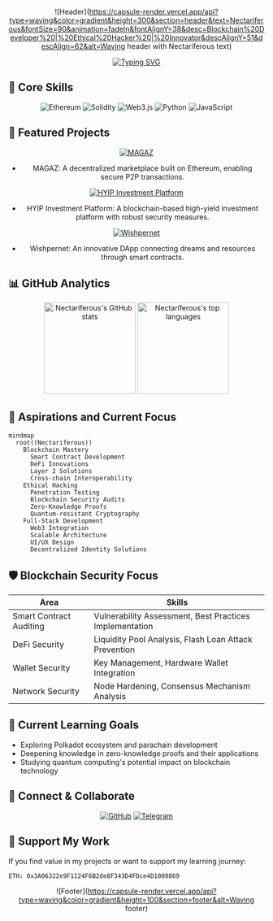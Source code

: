 <div align="center">

![Header](https://capsule-render.vercel.app/api?type=waving&color=gradient&height=300&section=header&text=Nectariferous&fontSize=90&animation=fadeIn&fontAlignY=38&desc=Blockchain%20Developer%20|%20Ethical%20Hacker%20|%20Innovator&descAlignY=51&descAlign=62&alt=Waving header with Nectariferous text)

[![Typing SVG](https://readme-typing-svg.herokuapp.com?font=Fira+Code&pause=1000&color=00F7C3&center=true&vCenter=true&width=435&lines=Exploring+the+Blockchain+Frontier;Securing+the+Digital+Realm;Innovating+for+the+Future)](https://git.io/typing-svg)

</div>

## 🧬 Core Skills
<div align="center">

![Ethereum](https://img.shields.io/badge/Ethereum-3C3C3D?style=for-the-badge&logo=Ethereum&logoColor=white)
![Solidity](https://img.shields.io/badge/Solidity-%23363636.svg?style=for-the-badge&logo=solidity&logoColor=white)
![Web3.js](https://img.shields.io/badge/web3.js-F16822?style=for-the-badge&logo=web3.js&logoColor=white)
![Python](https://img.shields.io/badge/python-3670A0?style=for-the-badge&logo=python&logoColor=ffdd54)
![JavaScript](https://img.shields.io/badge/javascript-%23323330.svg?style=for-the-badge&logo=javascript&logoColor=%23F7DF1E)

</div>

## 🚀 Featured Projects
<div align="center">

[![MAGAZ](https://github-readme-stats.vercel.app/api/pin/?username=nectariferous&repo=MAGAZ&theme=radical)](https://github.com/nectariferous/MAGAZ)
- MAGAZ: A decentralized marketplace built on Ethereum, enabling secure P2P transactions.

[![HYIP Investment Platform](https://github-readme-stats.vercel.app/api/pin/?username=nectariferous&repo=hyip-investment-platform&theme=radical)](https://github.com/nectariferous/hyip-investment-platform)
- HYIP Investment Platform: A blockchain-based high-yield investment platform with robust security measures.

[![Wishpernet](https://github-readme-stats.vercel.app/api/pin/?username=nectariferous&repo=Wishpernet&theme=radical)](https://github.com/nectariferous/Wishpernet)
- Wishpernet: An innovative DApp connecting dreams and resources through smart contracts.

</div>

## 📊 GitHub Analytics
<div align="center">
  <img height="180em" src="https://github-readme-stats.vercel.app/api?username=nectariferous&show_icons=true&theme=radical&include_all_commits=true&count_private=true" alt="Nectariferous's GitHub stats"/>
  <img height="180em" src="https://github-readme-stats.vercel.app/api/top-langs/?username=nectariferous&layout=compact&langs_count=8&theme=radical" alt="Nectariferous's top languages"/>
</div>

## 🌠 Aspirations and Current Focus
```mermaid
mindmap
  root((Nectariferous))
    Blockchain Mastery
      Smart Contract Development
      DeFi Innovations
      Layer 2 Solutions
      Cross-chain Interoperability
    Ethical Hacking
      Penetration Testing
      Blockchain Security Audits
      Zero-Knowledge Proofs
      Quantum-resistant Cryptography
    Full-Stack Development
      Web3 Integration
      Scalable Architecture
      UI/UX Design
      Decentralized Identity Solutions
```

## 🛡️ Blockchain Security Focus
| Area | Skills |
|------|--------|
| Smart Contract Auditing | Vulnerability Assessment, Best Practices Implementation |
| DeFi Security | Liquidity Pool Analysis, Flash Loan Attack Prevention |
| Wallet Security | Key Management, Hardware Wallet Integration |
| Network Security | Node Hardening, Consensus Mechanism Analysis |

## 🌱 Current Learning Goals
- Exploring Polkadot ecosystem and parachain development
- Deepening knowledge in zero-knowledge proofs and their applications
- Studying quantum computing's potential impact on blockchain technology

## 🤝 Connect & Collaborate
<div align="center">

[![GitHub](https://img.shields.io/badge/github-%23121011.svg?style=for-the-badge&logo=github&logoColor=white)](https://github.com/nectariferous)
[![Telegram](https://img.shields.io/badge/Telegram-2CA5E0?style=for-the-badge&logo=telegram&logoColor=white)](https://t.me/nectariferous)

</div>

## 💖 Support My Work
If you find value in my projects or want to support my learning journey:
```
ETH: 0x3A06322e9F1124F6B2de8F343D4FDce4D1009869
```

<div align="center">

![Footer](https://capsule-render.vercel.app/api?type=waving&color=gradient&height=100&section=footer&alt=Waving footer)

</div>
